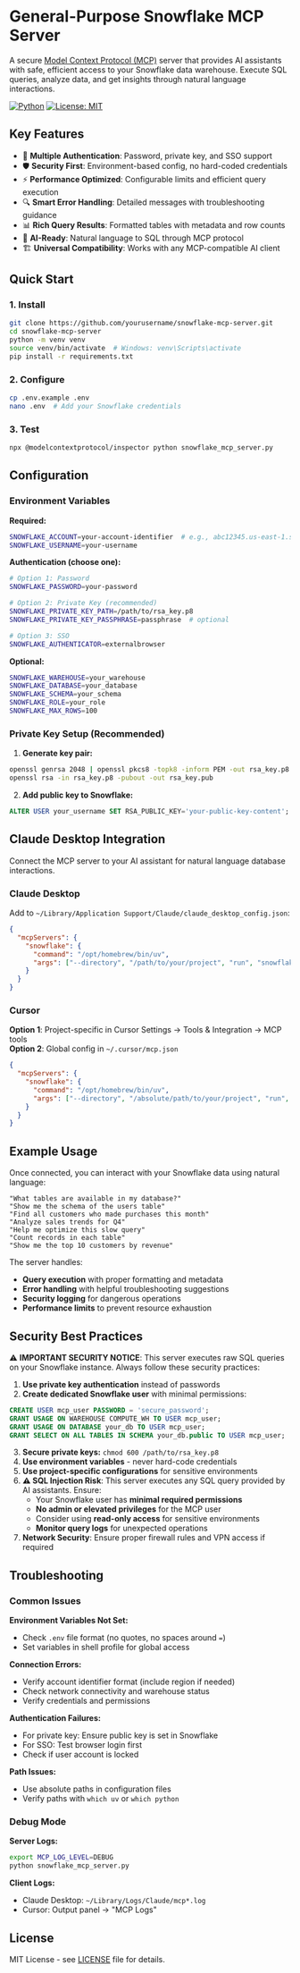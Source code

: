 # General-Purpose Snowflake MCP Server

A secure [Model Context Protocol (MCP)](https://modelcontextprotocol.io) server that provides AI assistants with safe, efficient access to your Snowflake data warehouse. Execute SQL queries, analyze data, and get insights through natural language interactions.

[![Python](https://img.shields.io/badge/python-3.10%2B-blue.svg)](https://www.python.org/downloads/)
[![License: MIT](https://img.shields.io/badge/License-MIT-yellow.svg)](https://opensource.org/licenses/MIT)

## Key Features

- 🔐 **Multiple Authentication**: Password, private key, and SSO support
- 🛡️ **Security First**: Environment-based config, no hard-coded credentials
- ⚡ **Performance Optimized**: Configurable limits and efficient query execution  
- 🔍 **Smart Error Handling**: Detailed messages with troubleshooting guidance
- 📊 **Rich Query Results**: Formatted tables with metadata and row counts
- 🧠 **AI-Ready**: Natural language to SQL through MCP protocol
- 🏗️ **Universal Compatibility**: Works with any MCP-compatible AI client

## Quick Start

### 1. Install
```bash
git clone https://github.com/yourusername/snowflake-mcp-server.git
cd snowflake-mcp-server
python -m venv venv
source venv/bin/activate  # Windows: venv\Scripts\activate
pip install -r requirements.txt
```

### 2. Configure
```bash
cp .env.example .env
nano .env  # Add your Snowflake credentials
```

### 3. Test
```bash
npx @modelcontextprotocol/inspector python snowflake_mcp_server.py
```

## Configuration

### Environment Variables

**Required:**
```bash
SNOWFLAKE_ACCOUNT=your-account-identifier  # e.g., abc12345.us-east-1.snowflakecomputing.com
SNOWFLAKE_USERNAME=your-username
```

**Authentication (choose one):**
```bash
# Option 1: Password
SNOWFLAKE_PASSWORD=your-password

# Option 2: Private Key (recommended)
SNOWFLAKE_PRIVATE_KEY_PATH=/path/to/rsa_key.p8
SNOWFLAKE_PRIVATE_KEY_PASSPHRASE=passphrase  # optional

# Option 3: SSO
SNOWFLAKE_AUTHENTICATOR=externalbrowser
```

**Optional:**
```bash
SNOWFLAKE_WAREHOUSE=your_warehouse
SNOWFLAKE_DATABASE=your_database
SNOWFLAKE_SCHEMA=your_schema
SNOWFLAKE_ROLE=your_role
SNOWFLAKE_MAX_ROWS=100
```

### Private Key Setup (Recommended)

1. **Generate key pair:**
```bash
openssl genrsa 2048 | openssl pkcs8 -topk8 -inform PEM -out rsa_key.p8 -nocrypt
openssl rsa -in rsa_key.p8 -pubout -out rsa_key.pub
```

2. **Add public key to Snowflake:**
```sql
ALTER USER your_username SET RSA_PUBLIC_KEY='your-public-key-content';
```

## Claude Desktop Integration

Connect the MCP server to your AI assistant for natural language database interactions.

### Claude Desktop

Add to `~/Library/Application Support/Claude/claude_desktop_config.json`:

```json
{
  "mcpServers": {
    "snowflake": {
      "command": "/opt/homebrew/bin/uv",
      "args": ["--directory", "/path/to/your/project", "run", "snowflake_mcp_server.py"]
    }
  }
}
```

### Cursor

**Option 1**: Project-specific in Cursor Settings → Tools & Integration → MCP tools  
**Option 2**: Global config in `~/.cursor/mcp.json`

```json
{
  "mcpServers": {
    "snowflake": {
      "command": "/opt/homebrew/bin/uv", 
      "args": ["--directory", "/absolute/path/to/your/project", "run", "snowflake_mcp_server.py"]
    }
  }
}
```

## Example Usage

Once connected, you can interact with your Snowflake data using natural language:

```
"What tables are available in my database?"
"Show me the schema of the users table"
"Find all customers who made purchases this month"
"Analyze sales trends for Q4"
"Help me optimize this slow query"
"Count records in each table"
"Show me the top 10 customers by revenue"
```

The server handles:
- **Query execution** with proper formatting and metadata
- **Error handling** with helpful troubleshooting suggestions  
- **Security logging** for dangerous operations
- **Performance limits** to prevent resource exhaustion

## Security Best Practices

⚠️ **IMPORTANT SECURITY NOTICE**: This server executes raw SQL queries on your Snowflake instance. Always follow these security practices:

1. **Use private key authentication** instead of passwords
2. **Create dedicated Snowflake user** with minimal permissions:
```sql
CREATE USER mcp_user PASSWORD = 'secure_password';
GRANT USAGE ON WAREHOUSE COMPUTE_WH TO USER mcp_user;
GRANT USAGE ON DATABASE your_db TO USER mcp_user;
GRANT SELECT ON ALL TABLES IN SCHEMA your_db.public TO USER mcp_user;
```
3. **Secure private keys:** `chmod 600 /path/to/rsa_key.p8`
4. **Use environment variables** - never hard-code credentials
5. **Use project-specific configurations** for sensitive environments
6. **⚠️ SQL Injection Risk**: This server executes any SQL query provided by AI assistants. Ensure:
   - Your Snowflake user has **minimal required permissions**
   - **No admin or elevated privileges** for the MCP user
   - Consider using **read-only access** for sensitive environments
   - **Monitor query logs** for unexpected operations
7. **Network Security**: Ensure proper firewall rules and VPN access if required

## Troubleshooting

### Common Issues

**Environment Variables Not Set:**
- Check `.env` file format (no quotes, no spaces around `=`)
- Set variables in shell profile for global access

**Connection Errors:**
- Verify account identifier format (include region if needed)
- Check network connectivity and warehouse status
- Verify credentials and permissions

**Authentication Failures:**
- For private key: Ensure public key is set in Snowflake
- For SSO: Test browser login first
- Check if user account is locked

**Path Issues:**
- Use absolute paths in configuration files
- Verify paths with `which uv` or `which python`

### Debug Mode

**Server Logs:**
```bash
export MCP_LOG_LEVEL=DEBUG
python snowflake_mcp_server.py
```

**Client Logs:**
- Claude Desktop: `~/Library/Logs/Claude/mcp*.log`
- Cursor: Output panel → "MCP Logs"

## License

MIT License - see [LICENSE](LICENSE) file for details.